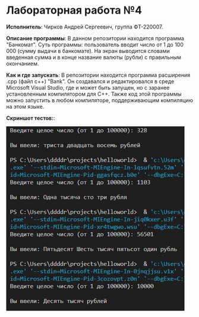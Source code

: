 # Лабораторная работа №4

**Исполнитель**: Чирков Андрей Сергеевич, группа ФТ-220007.

**Описание программы**: В данном репозитории находится программа "Банкомат". Суть программы: пользователь вводит число от 1 до 100 000 (сумму выдачи в банкомате). На экран выводится словами введенная сумма и в конце название валюты (рубли) с правильным окончанием. 


**Как и где запускать**: В репозитории находится программа расширения .cpp (файл c++) "Bank". Он создавался и редактировался в среде Microsoft Visual Studio, где и может быть запущен, но с заранее установленным компилятором для C++. Также код этой программы можно запустить в любом компиляторе, поддерживающим компиляцию на этом языке.


**Скриншот тестов:**:

![screenshot1](https://github.com/andreich1rkov/lab4/blob/main/tests.JPG)
